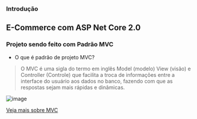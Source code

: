 ### Introdução

## E-Commerce com ASP Net Core 2.0


### Projeto sendo feito com Padrão MVC 


* O que é padrão de projeto MVC?
> O MVC é uma sigla do termo em inglês Model (modelo) View (visão) e Controller (Controle) 
> que facilita a troca de informações entre a interface do usuário aos dados no banco, 
> fazendo com que as respostas sejam mais rápidas e dinâmicas.

 ![image](https://user-images.githubusercontent.com/63131764/223002930-b0173414-20d8-4a53-882e-d91a4feaebc8.png)

 [Veja mais sobre MVC](https://www.lewagon.com/pt-BR/blog/o-que-e-padrao-mvc)

